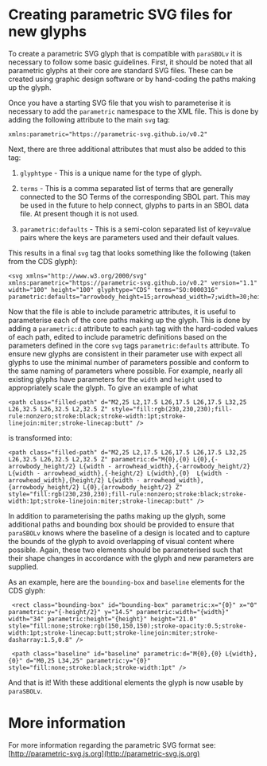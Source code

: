 # Creating parametric SVG files for new glyphs

To create a parametric SVG glyph that is compatible with `paraSBOLv` it is necessary to follow some basic guidelines. First, it should be noted that all parametric glyphs at their core are standard SVG files. These can be created using graphic design software or by hand-coding the paths making up the glyph.

Once you have a starting SVG file that you wish to parameterise it is necessary to add the `parametric` namespace to the XML file. This is done by adding the following attribute to the main `svg` tag:

    xmlns:parametric="https://parametric-svg.github.io/v0.2"
    
Next, there are three additional attributes that must also be added to this tag:

1. `glyphtype` - This is a unique name for the type of glyph.

2. `terms` - This is a comma separated list of terms that are generally connected to the SO Terms of the corresponding SBOL part. This may be used in the future to help connect, glyphs to parts in an SBOL data file. At present though it is not used.

3. `parametric:defaults` - This is a semi-colon separated list of key=value pairs where the keys are parameters used and their default values.

This results in a final `svg` tag that looks something like the following (taken from the CDS glyph):

    <svg xmlns="http://www.w3.org/2000/svg" xmlns:parametric="https://parametric-svg.github.io/v0.2" version="1.1" width="100" height="100" glyphtype="CDS" terms="SO:0000316" parametric:defaults="arrowbody_height=15;arrowhead_width=7;width=30;height=15">

Now that the file is able to include parametric attributes, it is useful to parameterise each of the core paths making up the glyph. This is done by adding a `parametric:d` attribute to each `path` tag with the hard-coded values of each path, edited to include parametric definitions based on the parameters defined in the core `svg` tags `parametric:defaults` attribute. To ensure new glyphs are consistent in their parameter use with expect all glyphs to use the minimal number of parameters possible and conform to the same naming of parameters where possible. For example, nearly all existing glyphs have parameters for the `width` and `height` used to appropriately scale the glyph. To give an example of what

    <path class="filled-path" d="M2,25 L2,17.5 L26,17.5 L26,17.5 L32,25 L26,32.5 L26,32.5 L2,32.5 Z" style="fill:rgb(230,230,230);fill-rule:nonzero;stroke:black;stroke-width:1pt;stroke-linejoin:miter;stroke-linecap:butt" />
   
is transformed into:

    <path class="filled-path" d="M2,25 L2,17.5 L26,17.5 L26,17.5 L32,25 L26,32.5 L26,32.5 L2,32.5 Z" parametric:d="M{0},{0} L{0},{-arrowbody_height/2} L{width - arrowhead_width},{-arrowbody_height/2} L{width - arrowhead_width},{-height/2} L{width},{0}  L{width - arrowhead_width},{height/2} L{width - arrowhead_width},{arrowbody_height/2} L{0},{arrowbody_height/2} Z" style="fill:rgb(230,230,230);fill-rule:nonzero;stroke:black;stroke-width:1pt;stroke-linejoin:miter;stroke-linecap:butt" />

In addition to parameterising the paths making up the glyph, some additional paths and bounding box should be provided to ensure that `paraSBOLv` knows where the baseline of a design is located and to capture the bounds of the glyph to avoid overlapping of visual content where possible. Again, these two elements should be parameterised such that their shape changes in accordance with the glyph and new parameters are supplied.

As an example, here are the `bounding-box` and `baseline` elements for the CDS glyph:

     <rect class="bounding-box" id="bounding-box" parametric:x="{0}" x="0" parametric:y="{-height/2}" y="14.5" parametric:width="{width}" width="34" parametric:height="{height}" height="21.0" style="fill:none;stroke:rgb(150,150,150);stroke-opacity:0.5;stroke-width:1pt;stroke-linecap:butt;stroke-linejoin:miter;stroke-dasharray:1.5,0.8" />

     <path class="baseline" id="baseline" parametric:d="M{0},{0} L{width},{0}" d="M0,25 L34,25" parametric:y="{0}" style="fill:none;stroke:black;stroke-width:1pt" />

And that is it! With these additional elements the glyph is now usable by `paraSBOLv`.

# More information

For more information regarding the parametric SVG format see: [http://parametric-svg.js.org](http://parametric-svg.js.org)